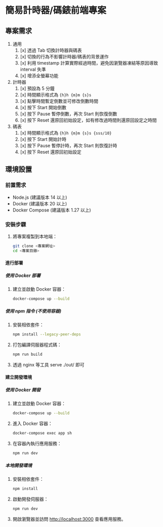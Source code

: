 # 簡易計時器/碼錶前端專案

## 專案需求

1. 通用
   1. [x] 透過 Tab 切換計時器與碼表
   2. [x] 切換的行為不影響計時器/碼表的背景運作
   3. [x] 利用 timestamp 計算實際經過時間，避免因瀏覽器凍結等原因導致 interval 失準
   4. [x] 增添全螢幕功能
2. 計時器
   1. [x] 預設為 5 分鐘
   2. [x] 時間顯示格式為 `{h}h {m}m {s}s`
   3. [x] 點擊時間暫定倒數並可修改倒數時間
   4. [x] 按下 Start 開始倒數
   5. [x] 按下 Pause 暫停倒數，再次 Start 則恢復倒數
   6. [x] 按下 Reset 還原回初始設定，如有修改過時間則還原回設定之時間
3. 碼表
   1. [x] 時間顯示格式為 `{h}h {m}m {s}s {sss/10}`
   2. [x] 按下 Start 開始計時
   3. [x] 按下 Pause 暫停計時，再次 Start 則恢復計時
   4. [x] 按下 Reset 還原回初始設定

## 環境設置

### 前置需求

- Node.js (建議版本 14 以上)
- Docker (建議版本 20 以上)
- Docker Compose (建議版本 1.27 以上)

### 安裝步驟

1. 將專案複製到本地端：

   ```sh
   git clone <專案網址>
   cd <專案目錄>
   ```

#### 進行部署

##### 使用 Docker 部署

1. 建立並啟動 Docker 容器：

   ```sh
   docker-compose up --build
   ```

##### 使用 npm 指令 (不使用容器)

1. 安裝相依套件：

   ```sh
   npm install --legacy-peer-deps
   ```

2. 打包編譯伺服器程式碼：

   ```sh
   npm run build
   ```

3. 透過 nginx 等工具 serve ./out/ 即可

#### 建立開發環境

##### 使用 Docker 開發

1. 建立並啟動 Docker 容器：

   ```sh
   docker-compose up --build
   ```

2. 進入 Docker 容器：

   ```sh
   docker-compose exec app sh
   ```

3. 在容器內執行應用服務：

   ```sh
   npm run dev
   ```

##### 本地開發環境

1. 安裝相依套件：

   ```sh
   npm install
   ```

2. 啟動開發伺服器：

   ```sh
   npm run dev
   ```

3. 開啟瀏覽器並訪問 <http://localhost:3000> 查看應用服務。
